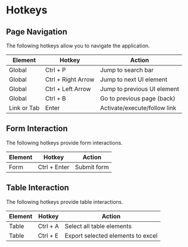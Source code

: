 # Hotkeys

## Page Navigation

The following hotkeys allow you to navigate the application.

| Element           | Hotkey             | Action                                              |
| ----------------- | ------------------ | --------------------------------------------------- |
| Global            | Ctrl + P           | Jump to search bar                                  |
| Global            | Ctrl + Right Arrow | Jump to next UI element                             |
| Global            | Ctrl + Left Arrow  | Jump to previous UI element                         |
| Global            | Ctrl + B           | Go to previous page (back)                          |
| Link or Tab       | Enter              | Activate/execute/follow link                        |

## Form Interaction

The following hotkeys provide form interactions.

| Element           | Hotkey             | Action                                              |
| ----------------- | ------------------ | --------------------------------------------------- |
| Form              | Ctrl + Enter       | Submit form                                         |

## Table Interaction

The following hotkeys provide table interactions.

| Element           | Hotkey             | Action                                              |
| ----------------- | ------------------ | --------------------------------------------------- |
| Table             | Ctrl + A           | Select all table elements                           |
| Table             | Ctrl + E           | Export selected elements to excel                   |
